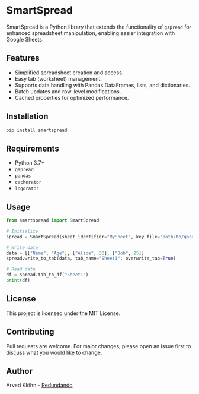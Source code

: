 # SmartSpread

SmartSpread is a Python library that extends the functionality of `gspread` for enhanced spreadsheet manipulation, enabling easier integration with Google Sheets.

## Features
- Simplified spreadsheet creation and access.
- Easy tab (worksheet) management.
- Supports data handling with Pandas DataFrames, lists, and dictionaries.
- Batch updates and row-level modifications.
- Cached properties for optimized performance.

## Installation
```bash
pip install smartspread
```

## Requirements
- Python 3.7+
- `gspread`
- `pandas`
- `cacherator`
- `logorator`

## Usage
```python
from smartspread import SmartSpread

# Initialize
spread = SmartSpread(sheet_identifier="MySheet", key_file="path/to/google_service_account_keyfile.json")

# Write data
data = [["Name", "Age"], ["Alice", 30], ["Bob", 25]]
spread.write_to_tab(data, tab_name="Sheet1", overwrite_tab=True)

# Read data
df = spread.tab_to_df("Sheet1")
print(df)
```

## License
This project is licensed under the MIT License.

## Contributing
Pull requests are welcome. For major changes, please open an issue first to discuss what you would like to change.

## Author
Arved Klöhn - [Redundando](https://github.com/Redundando/)
